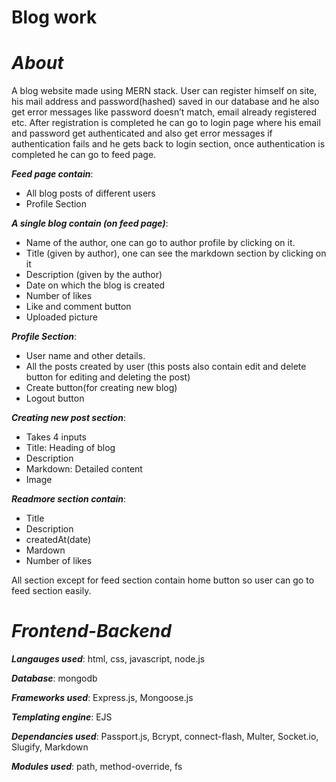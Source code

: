 # Blog work

# _About_

A blog website made using MERN stack.
User can register himself on site, his mail address and password(hashed) saved in our database and he also get error messages like password doesn’t match, email already registered etc. After registration is completed he can go to login page where his email and password get authenticated and also get error messages if authentication fails and he gets back to login section, once authentication is completed he can go to feed page.

**_Feed page contain_**:

-	All blog posts of different users
-	Profile Section

**_A single blog contain (on feed page)_**:

-	Name of the author, one can go to author profile by clicking on it.
-	Title (given by author), one can see the markdown section by clicking on it
-	Description (given by the author)
-	Date on which the blog is created
-	Number of likes
-	Like and comment button
-	Uploaded picture

**_Profile Section_**:

-	User name and other details.
-	All the posts created by user (this posts also contain edit and delete button for editing and deleting the post)
-	Create button(for creating new blog)
-	Logout button

**_Creating new post section_**:

-	Takes 4 inputs
-	Title: Heading of blog
-	Description
-	Markdown: Detailed content
-	Image

**_Readmore section contain_**:

-	Title
-	Description
-	createdAt(date)
-	Mardown
-	Number of likes

All section except for feed section contain home button so user can go to feed section easily.

# _Frontend-Backend_

**_Langauges used_**: html, css, javascript, node.js

**_Database_**: mongodb

**_Frameworks used_**: Express.js, Mongoose.js

**_Templating engine_**: EJS

**_Dependancies used_**: Passport.js, Bcrypt, connect-flash, Multer, Socket.io, Slugify, Markdown

**_Modules used_**: path, method-override, fs


